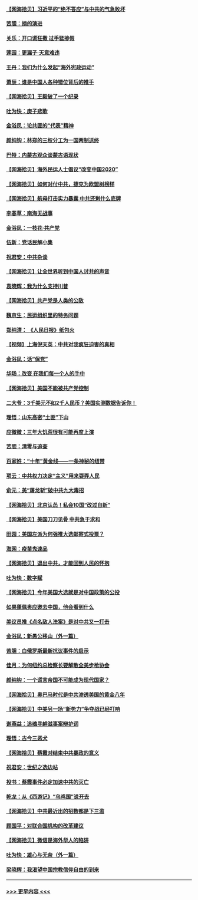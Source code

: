#### [【网海拾贝】习近平的“绝不答应”与中共的气急败坏](../pages/nsc993/n12382819.md?t=09052351) 
#### [苦胆：摘的演进](../pages/nsc993/n12382619.md?t=09052351) 
#### [关乐：开口谎狂撒 过手猛掺假](../pages/nsc993/n12382604.md?t=09052351) 
#### [莲园：更漏子‧天意难违](../pages/nsc993/n12382598.md?t=09052351) 
#### [王丹：我们为什么发起“海外宪政运动”](../pages/nsc993/n12380286.md?t=09052351) 
#### [萧辰：谁是中国人各种错位背后的推手](../pages/nsc993/n12379800.md?t=09052351) 
#### [【网海拾贝】王毅破了一个纪录](../pages/nsc993/n12379251.md?t=09052351) 
#### [吐为快：庚子悲歌](../pages/nsc993/n12378821.md?t=09052351) 
#### [金浴凤：论共匪的“代表”精神](../pages/nsc993/n12377546.md?t=09052351) 
#### [颜纯钩：林郑的三权分工为一国两制送终](../pages/nsc993/n12377306.md?t=09052351) 
#### [巴特：内蒙古观众谈蒙古语现状](../pages/nsc993/n12376923.md?t=09052351) 
#### [【网海拾贝】海外民运人士倡议“改变中国2020”](../pages/nsc993/n12376682.md?t=09052351) 
#### [【网海拾贝】如何对付中共，捷克为欧盟树榜样](../pages/nsc993/n12374209.md?t=09052351) 
#### [【网海拾贝】航母打击实力暴露 中共还剩什么底牌](../pages/nsc993/n12371825.md?t=09052351) 
#### [李春草：南海无战事](../pages/nsc993/n12371159.md?t=09052351) 
#### [金浴凤：一枝花·共产党](../pages/nsc993/n12368757.md?t=09052351) 
#### [伍新：党话民解小集](../pages/nsc993/n12366907.md?t=09052351) 
#### [祝君安：中共杂谈](../pages/nsc993/n12366076.md?t=09052351) 
#### [【网海拾贝】让全世界听到中国人讨共的声音](../pages/nsc993/n12365569.md?t=09052351) 
#### [袁晓辉：我为什么支持川普](../pages/nsc993/n12362670.md?t=09052351) 
#### [【网海拾贝】共产党是人类的公敌](../pages/nsc993/n12363182.md?t=09052351) 
#### [魏京生：民运组织里的特务问题](../pages/nsc993/n12363010.md?t=09052351) 
#### [郑纯清： 《人民日报》纸包火](../pages/nsc993/n12362706.md?t=09052351) 
#### [【视频】上海倪天英：中共对我疯狂迫害的真相](../pages/nsc993/n12356341.md?t=09052351) 
#### [金浴凤：话“保党”](../pages/nsc993/n12361867.md?t=09052351) 
#### [华旸：改变 在我们每一个人的手中](../pages/nsc993/n12361774.md?t=09052351) 
#### [【网海拾贝】美国不能被共产党控制](../pages/nsc993/n12360271.md?t=09052351) 
#### [二大爷：3千美元不如2千人民币？美国实测数据告诉你！](../pages/nsc993/n12358563.md?t=09052351) 
#### [理悟：山东高密“土匪”下山](../pages/nsc993/n12358535.md?t=09052351) 
#### [应微微：三年大饥荒很有可能再度上演](../pages/nsc993/n12358523.md?t=09052351) 
#### [苦胆：清零与追查](../pages/nsc993/n12358501.md?t=09052351) 
#### [百家姓：“十年”黄金线——一条神秘的纽带](../pages/nsc993/n12358319.md?t=09052351) 
#### [项云：中共权力决定“主义”用来耍弄人民](../pages/nsc993/n12358172.md?t=09052351) 
#### [俞元：美“屠龙斩”破中共九大毒招](../pages/nsc993/n12357822.md?t=09052351) 
#### [【网海拾贝】北京认怂！私会10国“改过自新”](../pages/nsc993/n12357784.md?t=09052351) 
#### [【网海拾贝】美国刀刀见骨 中共急于求和](../pages/nsc993/n12355511.md?t=09052351) 
#### [田园：美国左派为何强推大选邮寄式投票？](../pages/nsc993/n12352963.md?t=09052351) 
#### [海网：疫苗鬼速品](../pages/nsc993/n12354438.md?t=09052351) 
#### [【网海拾贝】退出中共，才能回到人民的怀抱](../pages/nsc993/n12352634.md?t=09052351) 
#### [吐为快：数字赋](../pages/nsc993/n12352317.md?t=09052351) 
#### [【网海拾贝】今年美国大选就是对中国政策的公投](../pages/nsc993/n12350973.md?t=09052351) 
#### [如果蓬佩奥应邀去中国，他会看到什么](../pages/nsc993/n12350945.md?t=09052351) 
#### [美议员推《点名敌人法案》是对中共又一打击](../pages/nsc993/n12350765.md?t=09052351) 
#### [金浴凤：新愚公移山（外一篇）](../pages/nsc993/n12350253.md?t=09052351) 
#### [苦胆：白俄罗斯最新抗议事件的启示](../pages/nsc993/n12349989.md?t=09052351) 
#### [佳月：为何纽约总检察长要解散全美步枪协会](../pages/nsc993/n12349939.md?t=09052351) 
#### [颜纯钩：一个谎言帝国不可能成为现代国家？](../pages/nsc993/n12349898.md?t=09052351) 
#### [【网海拾贝】奥巴马时代是中共渗透美国的黄金八年](../pages/nsc993/n12349284.md?t=09052351) 
#### [【网海拾贝】中美另一场“新势力”争夺战已经打响](../pages/nsc993/n12346998.md?t=09052351) 
#### [谢燕益：追魂寻衅滋事案辩护词](../pages/nsc993/n12346892.md?t=09052351) 
#### [理悟：古今三恶犬](../pages/nsc993/n12345190.md?t=09052351) 
#### [【网海拾贝】蔡霞对结束中共暴政的意义](../pages/nsc993/n12344263.md?t=09052351) 
#### [祝君安：世纪之选边站](../pages/nsc993/n12342382.md?t=09052351) 
#### [投书：蔡霞事件必定加速中共的灭亡](../pages/nsc993/n12341881.md?t=09052351) 
#### [乾龙：从《西游记》“乌鸡国”说开去](../pages/nsc993/n12341690.md?t=09052351) 
#### [【网海拾贝】中共最近出的招数都是下三滥](../pages/nsc993/n12341593.md?t=09052351) 
#### [顾国平：对联合国机构的改革建议](../pages/nsc993/n12339928.md?t=09052351) 
#### [【网海拾贝】微信是海外华人的陷阱](../pages/nsc993/n12338868.md?t=09052351) 
#### [吐为快：雄心与无奈（外一篇）](../pages/nsc993/n12338132.md?t=09052351) 
#### [梁晓辉：我渴望中国宗教信仰自由的到来](../pages/nsc993/n12336657.md?t=09052351) 

----
#### [ >>> 更早内容 <<< ](../indexes/nsc993-earlier.md)

